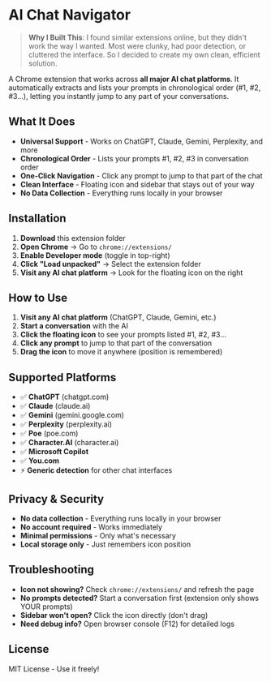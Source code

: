 # AI Chat Navigator

> **Why I Built This**: I found similar extensions online, but they didn't work the way I wanted. Most were clunky, had poor detection, or cluttered the interface. So I decided to create my own clean, efficient solution.

A Chrome extension that works across **all major AI chat platforms**. It automatically extracts and lists your prompts in chronological order (#1, #2, #3...), letting you instantly jump to any part of your conversations.

## What It Does

- **Universal Support** - Works on ChatGPT, Claude, Gemini, Perplexity, and more
- **Chronological Order** - Lists your prompts #1, #2, #3 in conversation order
- **One-Click Navigation** - Click any prompt to jump to that part of the chat
- **Clean Interface** - Floating icon and sidebar that stays out of your way
- **No Data Collection** - Everything runs locally in your browser

## Installation

1. **Download** this extension folder
2. **Open Chrome** → Go to `chrome://extensions/`
3. **Enable Developer mode** (toggle in top-right)
4. **Click "Load unpacked"** → Select the extension folder
5. **Visit any AI chat platform** → Look for the floating icon on the right

## How to Use

1. **Visit any AI chat platform** (ChatGPT, Claude, Gemini, etc.)
2. **Start a conversation** with the AI
3. **Click the floating icon** to see your prompts listed #1, #2, #3...
4. **Click any prompt** to jump to that part of the conversation
5. **Drag the icon** to move it anywhere (position is remembered)

## Supported Platforms

- ✅ **ChatGPT** (chatgpt.com)
- ✅ **Claude** (claude.ai) 
- ✅ **Gemini** (gemini.google.com)
- ✅ **Perplexity** (perplexity.ai)
- ✅ **Poe** (poe.com)
- ✅ **Character.AI** (character.ai)
- ✅ **Microsoft Copilot**
- ✅ **You.com**
- ⚡ **Generic detection** for other chat interfaces

## Privacy & Security

- **No data collection** - Everything runs locally in your browser
- **No account required** - Works immediately
- **Minimal permissions** - Only what's necessary
- **Local storage only** - Just remembers icon position

## Troubleshooting

- **Icon not showing?** Check `chrome://extensions/` and refresh the page
- **No prompts detected?** Start a conversation first (extension only shows YOUR prompts)
- **Sidebar won't open?** Click the icon directly (don't drag)
- **Need debug info?** Open browser console (F12) for detailed logs

## License

MIT License - Use it freely!
